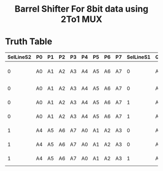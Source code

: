 <h1 align="center"><b>Barrel Shifter For 8bit data using 2To1 MUX</b></h1>

# Truth Table 
|SelLineS2|P0|P1|P2|P3|P4|P5|P6|P7|SelLineS1|Q0|Q1|Q2|Q3|Q4|Q5|Q6|Q7|SelLineS0|OutY0|OutY1|OutY2|OutY3|OutY4|OutY5|OutY6|OutY7|Operation|
|-------- |--|--|--|--|--|--|--|--|---------|--|--|--|--|--|--|--|--|---------|------|------|------|------|-------|------|------|------|---|
|0|A0|A1|A2|A3|A4|A5|A6|A7|0|A0|A1|A2|A3|A4|A5|A6|A7|0|A0|A1|A2|A3|A4|A5|A6|A7|No Operation Done|
|0|A0|A1|A2|A3|A4|A5|A6|A7|0|A0|A1|A2|A3|A4|A5|A6|A7|1|A1|A2|A3|A4|A5|A6|A7|A0|Right Shift by 1|
|0|A0|A1|A2|A3|A4|A5|A6|A7|1|A2|A3|A4|A5|A6|A7|A0|A1|0|A2|A3|A4|A5|A6|A7|A0|A1|Right Shift by 2|
|0|A0|A1|A2|A3|A4|A5|A6|A7|1|A2|A3|A4|A5|A6|A7|A0|A1|1|A3|A4|A5|A6|A7|A0|A1|A2|Right Shift by 3|
|1|A4|A5|A6|A7|A0|A1|A2|A3|0|A4|A5|A6|A7|A0|A1|A2|A3|0|A4|A5|A6|A7|A0|A1|A2|A3|Right Shift by 4|
|1|A4|A5|A6|A7|A0|A1|A2|A3|0|A4|A5|A6|A7|A0|A1|A2|A3|1|A5|A6|A7|A0|A1|A2|A3|A4|Right Shift by 5|
|1|A4|A5|A6|A7|A0|A1|A2|A3|1|A6|A7|A|A0|A1|A2|A3|A4|0|A|A5|A6|A7|A0|A1|A2|A3|Right Shift by 4|
